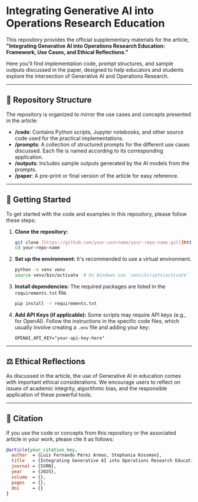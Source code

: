 # Integrating Generative AI into Operations Research Education

This repository provides the official supplementary materials for the article, **"Integrating Generative AI into Operations Research Education: Framework, Use Cases, and Ethical Reflections."**

Here you'll find implementation code, prompt structures, and sample outputs discussed in the paper, designed to help educators and students explore the intersection of Generative AI and Operations Research.

---

## 📖 Repository Structure

The repository is organized to mirror the use cases and concepts presented in the article:

-   **/code**: Contains Python scripts, Jupyter notebooks, and other source code used for the practical implementations.
-   **/prompts**: A collection of structured prompts for the different use cases discussed. Each file is named according to its corresponding application.
-   **/outputs**: Includes sample outputs generated by the AI models from the prompts.
-   **/paper**: A pre-print or final version of the article for easy reference.

---

## 🚀 Getting Started

To get started with the code and examples in this repository, please follow these steps:

1.  **Clone the repository:**
    ```bash
    git clone [https://github.com/your-username/your-repo-name.git](https://github.com/your-username/your-repo-name.git)
    cd your-repo-name
    ```

2.  **Set up the environment:**
    It's recommended to use a virtual environment.
    ```bash
    python -m venv venv
    source venv/bin/activate  # On Windows use `venv\Scripts\activate`
    ```

3.  **Install dependencies:**
    The required packages are listed in the `requirements.txt` file.
    ```bash
    pip install -r requirements.txt
    ```

4.  **Add API Keys (if applicable):**
    Some scripts may require API keys (e.g., for OpenAI). Follow the instructions in the specific code files, which usually involve creating a `.env` file and adding your key:
    ```
    OPENAI_API_KEY="your-api-key-here"
    ```

---

## ⚖️ Ethical Reflections

As discussed in the article, the use of Generative AI in education comes with important ethical considerations. We encourage users to reflect on issues of academic integrity, algorithmic bias, and the responsible application of these powerful tools.

---

## 📜 Citation

If you use the code or concepts from this repository or the associated article in your work, please cite it as follows:

```bibtex
@article{your_citation_key,
  author  = {Luis Fernando Pérez Armas, Stephania Kossman},
  title   = {Integrating Generative AI into Operations Research Education: Framework, Use Cases, and Ethical Reflections},
  journal = {SSRN},
  year    = {2025},
  volume  = {},
  pages   = {},
  doi     = {}
}
